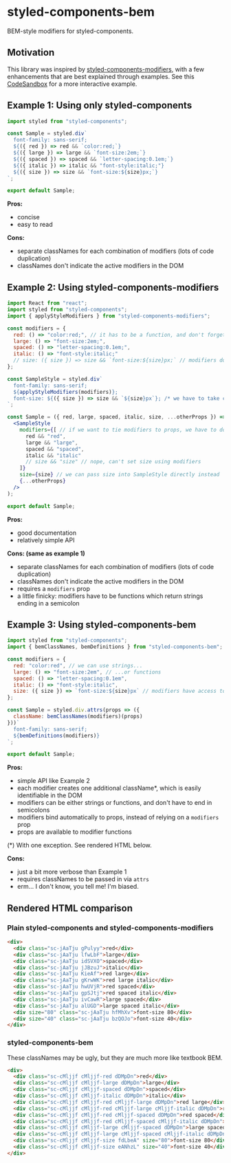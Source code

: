 # styled-components-bem
BEM-style modifiers for styled-components.

## Motivation

This library was inspired by [styled-components-modifiers](https://github.com/Decisiv/styled-components-modifiers), with
a few enhancements that are best explained through examples. See this [CodeSandbox](https://codesandbox.io/s/p9k43xn320)
for a more interactive example.

## Example 1: Using only styled-components

```jsx
import styled from "styled-components";

const Sample = styled.div`
  font-family: sans-serif;
  ${({ red }) => red && `color:red;`}
  ${({ large }) => large && `font-size:2em;`}
  ${({ spaced }) => spaced && `letter-spacing:0.1em;`}
  ${({ italic }) => italic && "font-style:italic;"}
  ${({ size }) => size && `font-size:${size}px;`}
`;

export default Sample;
```

**Pros:**
- concise
- easy to read

**Cons:**
- separate classNames for each combination of modifiers (lots of code duplication)
- classNames don't indicate the active modifiers in the DOM

## Example 2: Using styled-components-modifiers

```jsx
import React from "react";
import styled from "styled-components";
import { applyStyleModifiers } from "styled-components-modifiers";

const modifiers = {
  red: () => "color:red;", // it has to be a function, and don't forget the semicolon!
  large: () => "font-size:2em;",
  spaced: () => "letter-spacing:0.1em;",
  italic: () => "font-style:italic;"
  // size: ({ size }) => size && `font-size:${size}px;` // modifiers don't get props, understandably
};

const SampleStyle = styled.div`
  font-family: sans-serif;
  ${applyStyleModifiers(modifiers)};
  font-size: ${({ size }) => size && `${size}px`}; /* we have to take care of size here */
`;

const Sample = ({ red, large, spaced, italic, size, ...otherProps }) => (
  <SampleStyle
    modifiers={[ // if we want to tie modifiers to props, we have to do it like this...
      red && "red",
      large && "large",
      spaced && "spaced",
      italic && "italic"
      // size && "size" // nope, can't set size using modifiers
    ]}
    size={size} // we can pass size into SampleStyle directly instead
    {...otherProps}
  />
);

export default Sample;
```

**Pros:**
- good documentation
- relatively simple API

**Cons: (same as example 1)**
- separate classNames for each combination of modifiers (lots of code duplication)
- classNames don't indicate the active modifiers in the DOM
- requires a `modifiers` prop
- a little finicky: modifiers have to be functions which return strings ending in a semicolon

## Example 3: Using styled-components-bem

```jsx
import styled from "styled-components";
import { bemClassNames, bemDefinitions } from "styled-components-bem";

const modifiers = {
  red: "color:red", // we can use strings...
  large: () => "font-size:2em", // ...or functions
  spaced: () => "letter-spacing:0.1em",
  italic: () => "font-style:italic",
  size: ({ size }) => `font-size:${size}px` // modifiers have access to props!
};

const Sample = styled.div.attrs(props => ({
  className: bemClassNames(modifiers)(props)
}))`
  font-family: sans-serif;
  ${bemDefinitions(modifiers)}
`;

export default Sample;
```

**Pros:**
- simple API like Example 2
- each modifier creates one additional className*, which is easily identifiable in the DOM
- modifiers can be either strings or functions, and don't have to end in semicolons
- modifiers bind automatically to props, instead of relying on a `modifiers` prop
- props are available to modifier functions

(*) With one exception. See rendered HTML below.

**Cons:**
- just a bit more verbose than Example 1
- requires classNames to be passed in via `attrs`
- erm... I don't know, you tell me! I'm biased.

## Rendered HTML comparison

### Plain styled-components and styled-components-modifiers

```html
<div>
  <div class="sc-jAaTju gPulyy">red</div>
  <div class="sc-jAaTju lfwLbF">large</div>
  <div class="sc-jAaTju idSVXO">spaced</div>
  <div class="sc-jAaTju jJBzuJ">italic</div>
  <div class="sc-jAaTju KieAf">red large</div>
  <div class="sc-jAaTju gKrwWK">red large italic</div>
  <div class="sc-jAaTju hwUVjR">red spaced</div>
  <div class="sc-jAaTju gpSJtj">red spaced italic</div>
  <div class="sc-jAaTju ivCawR">large spaced</div>
  <div class="sc-jAaTju alUGD">large spaced italic</div>
  <div size="80" class="sc-jAaTju hfMhXv">font-size 80</div>
  <div size="40" class="sc-jAaTju bzQOJo">font-size 40</div>
</div>
```

### styled-components-bem

These classNames may be ugly, but they are much more like textbook BEM.

```html
<div>
  <div class="sc-cMljjf cMljjf-red dDMpDn">red</div>
  <div class="sc-cMljjf cMljjf-large dDMpDn">large</div>
  <div class="sc-cMljjf cMljjf-spaced dDMpDn">spaced</div>
  <div class="sc-cMljjf cMljjf-italic dDMpDn">italic</div>
  <div class="sc-cMljjf cMljjf-red cMljjf-large dDMpDn">red large</div>
  <div class="sc-cMljjf cMljjf-red cMljjf-large cMljjf-italic dDMpDn">red large italic</div>
  <div class="sc-cMljjf cMljjf-red cMljjf-spaced dDMpDn">red spaced</div>
  <div class="sc-cMljjf cMljjf-red cMljjf-spaced cMljjf-italic dDMpDn">red spaced italic</div>
  <div class="sc-cMljjf cMljjf-large cMljjf-spaced dDMpDn">large spaced</div>
  <div class="sc-cMljjf cMljjf-large cMljjf-spaced cMljjf-italic dDMpDn">large spaced italic</div>
  <div class="sc-cMljjf cMljjf-size fdLbeA" size="80">font-size 80</div>
  <div class="sc-cMljjf cMljjf-size eANhzL" size="40">font-size 40</div>
</div>
```
